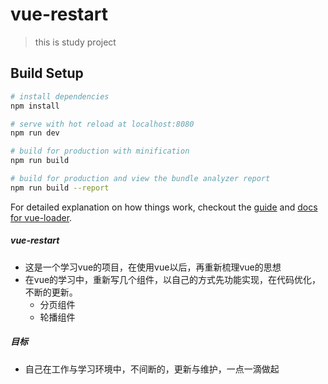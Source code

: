 # vue-restart

> this is study project

## Build Setup

``` bash
# install dependencies
npm install

# serve with hot reload at localhost:8080
npm run dev

# build for production with minification
npm run build

# build for production and view the bundle analyzer report
npm run build --report
```

For detailed explanation on how things work, checkout the [guide](http://vuejs-templates.github.io/webpack/) and [docs for vue-loader](http://vuejs.github.io/vue-loader).


##### vue-restart
+ 这是一个学习vue的项目，在使用vue以后，再重新梳理vue的思想
+ 在vue的学习中，重新写几个组件，以自己的方式先功能实现，在代码优化，不断的更新。
    - 分页组件
    - 轮播组件
##### 目标
+ 自己在工作与学习环境中，不间断的，更新与维护，一点一滴做起
